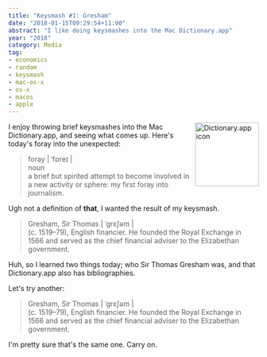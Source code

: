 ```yaml
---
title: "Keysmash #1: Gresham"
date: "2018-01-15T09:29:54+11:00"
abstract: "I like doing keysmashes into the Mac Dictionary.app"
year: "2018"
category: Media
tag:
- economics
- random
- keysmash
- mac-os-x
- os-x
- macos
- apple
---
```

<p><img src="https://rubenerd.com/files/2018/icon-macdict@1x.png" srcset="https://rubenerd.com/files/2018/icon-macdict@1x.png 1x, https://rubenerd.com/files/2018/icon-macdict@2x.png 2x" alt="Dictionary.app icon" style="width:128px; height:128px; float:right; margin:0 0 1em 0" /></p>

I enjoy throwing brief keysmashes into the Mac Dictionary.app, and seeing what comes up. Here's today's foray into the unexpected:

> foray | ˈfɒreɪ |  
> noun  
> a brief but spirited attempt to become involved in a new activity or
> sphere: my first foray into journalism.

Ugh not a definition of **that**, I wanted the result of my keysmash.

> Gresham, Sir Thomas | ˈɡrɛʃəm |  
> (c. 1519–79), English financier. He founded the Royal Exchange in 1566
> and served as the chief financial adviser to the Elizabethan government.

Huh, so I learned two things today; who Sir Thomas Gresham was, and that Dictionary.app also has bibliographies.

Let's try another:

> Gresham, Sir Thomas | ˈɡrɛʃəm |  
> (c. 1519–79), English financier. He founded the Royal Exchange in 1566
> and served as the chief financial adviser to the Elizabethan government.

I'm pretty sure that's the same one. Carry on.

